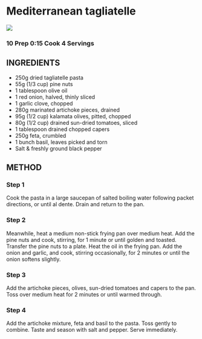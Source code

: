 # Mediterranean tagliatelle
![](http://img.taste.com.au/mDvrCN-1/w720-h480-cfill-q80/taste/2016/11/mediterranean-tagliatelle-20864-1.jpeg)
### 10 Prep 0:15 Cook 4 Servings
## INGREDIENTS
* 250g dried tagliatelle pasta
* 55g (1/3 cup) pine nuts
* 1 tablespoon olive oil
* 1 red onion, halved, thinly sliced
* 1 garlic clove, chopped
* 280g marinated artichoke pieces, drained
* 95g (1/2 cup) kalamata olives, pitted, chopped
* 80g (1/2 cup) drained sun-dried tomatoes, sliced
* 1 tablespoon drained chopped capers
* 250g feta, crumbled
* 1 bunch basil, leaves picked and torn
* Salt & freshly ground black pepper
## METHOD
### Step 1
Cook the pasta in a large saucepan of salted boiling water following packet directions, or until al dente. Drain and return to the pan.
### Step 2
Meanwhile, heat a medium non-stick frying pan over medium heat. Add the pine nuts and cook, stirring, for 1 minute or until golden and toasted. Transfer the pine nuts to a plate. Heat the oil in the frying pan. Add the onion and garlic, and cook, stirring occasionally, for 2 minutes or until the onion softens slightly.
### Step 3
Add the artichoke pieces, olives, sun-dried tomatoes and capers to the pan. Toss over medium heat for 2 minutes or until warmed through.
### Step 4
Add the artichoke mixture, feta and basil to the pasta. Toss gently to combine. Taste and season with salt and pepper. Serve immediately.
